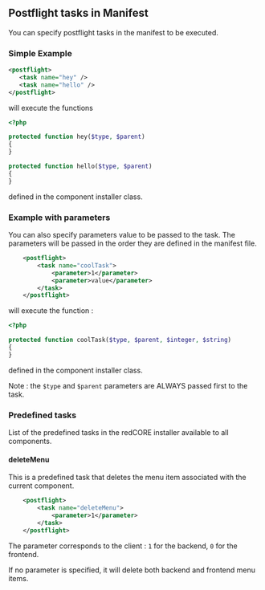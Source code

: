 ## Postflight tasks in Manifest

You can specify postflight tasks in the manifest to be executed.

### Simple Example

```xml
<postflight>
   <task name="hey" />
   <task name="hello" />
</postflight>
```

will execute the functions

```php
<?php

protected function hey($type, $parent)
{
}

protected function hello($type, $parent)
{
}
```

defined in the component installer class.

### Example with parameters

You can also specify parameters value to be passed to the task. The parameters will be passed in the order they are defined in the manifest file.

```xml
    <postflight>
        <task name="coolTask">
            <parameter>1</parameter>
            <parameter>value</parameter>
        </task>
    </postflight>
```

will execute the function :

```php
<?php

protected function coolTask($type, $parent, $integer, $string)
{
}
```

defined in the component installer class.

Note : the `$type` and `$parent` parameters are ALWAYS passed first to the task.

### Predefined tasks

List of the predefined tasks in the redCORE installer available to all components.

#### deleteMenu

This is a predefined task that deletes the menu item associated with the current component.

```xml
    <postflight>
        <task name="deleteMenu">
            <parameter>1</parameter>
        </task>
    </postflight>
```
The parameter corresponds to the client : `1` for the backend, `0` for the frontend.

If no parameter is specified, it will delete both backend and frontend menu items.